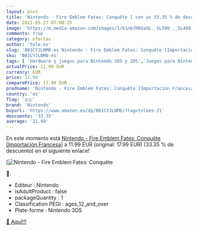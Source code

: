 ```yaml
---
layout: post
title: 'Nintendo - Fire Emblem Fates: Conquête [ con un 33.35 % de descuento'
date: 2021-05-27 07:08:25
image: 'https://m.media-amazon.com/images/I/61nbfRRGaQL._SL500_._SL400_.jpg'
comments: true
category: ofertas
author: 'tole.es'
slug: 'B01CYJLNM8-es Nintendo - Fire Emblem Fates: Conquête [Importación Francesa]'
sku: 'B01CYJLNM8-es'
tags: [ 'Hardware y juegos para Nintendo 3DS y 2DS','Juegos para Nintendo 3DS y 2DS','Videojuegos','nintendo', ]
actualPrice: 11.99 EUR
currency: EUR
price: 11.99
comparePrice: 17.99 EUR
prodname: 'Nintendo - Fire Emblem Fates: Conquête [Importación Francesa]'
country: 'es'
flag: '🇪🇸'
brand: 'Nintendo'
buyurl: 'https://www.amazon.es/dp/B01CYJLNM8/?tag=tolees-21'
descuento: '33.35'
average: '11.99'
---
```


En este momento está [Nintendo - Fire Emblem Fates: Conquête [Importación Francesa]](https://www.amazon.es/dp/B01CYJLNM8/?tag=tolees-21) a 11.99 EUR (original: 17.99 EUR) (33.35 %  de descuento) en el siguiente enlace!

[![Nintendo - Fire Emblem Fates: Conquête [](https://m.media-amazon.com/images/I/61nbfRRGaQL._SL500_._SL400_.jpg)](https://www.amazon.es/dp/B01CYJLNM8/?tag=tolees-21)

🔎:

- Editeur : Nintendo
- isAdultProduct : false
- packageQuantity : 1
- Classification PEGI : ages_12_and_over
- Plate-forme : Nintendo 3DS

[🛒 Aquí!!!](https://www.amazon.es/dp/B01CYJLNM8/?tag=tolees-21)
